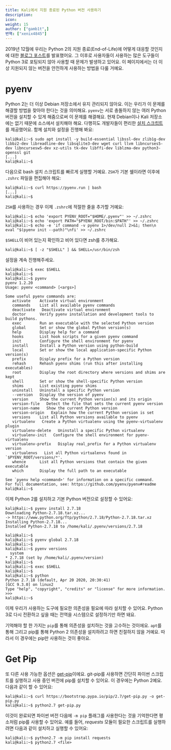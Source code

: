 ```yaml
---
title: Kali에서 지원 종료된 Python 버전 사용하기
description:
icon:
weight: 15
author: ["gamb1t",]
번역: ["xenix4845"]
---
```


2019년 12월에 우리는 Python 2의 지원 종료(End-of-Life)에 어떻게 대응할 것인지에 대한 [블로그 포스트](/blog/python-2-end-of-life/)를 발표했어요. 그 이후로 사용자들이 사용하는 많은 도구들이 Python 3로 포팅되지 않아 사용할 때 문제가 발생하고 있어요. 이 페이지에서는 더 이상 지원되지 않는 버전을 안전하게 사용하는 방법을 다룰 거예요.

# pyenv

Python 2는 더 이상 Debian 저장소에서 유지 관리되지 않아요. 이는 우리가 이 문제를 해결할 방법을 찾아야 한다는 것을 의미해요. `pyenv`는 서로 충돌하지 않는 여러 Python 버전을 설치할 수 있게 해줌으로써 이 문제를 해결해요. 현재 Debian이나 Kali 저장소에는 없기 때문에 소스에서 설치해야 해요. 다행히도 개발자들이 편리한 [설치 스크립트](https://github.com/pyenv/pyenv-installer)를 제공했어요. 함께 설치와 설정을 진행해 봐요:

```console
kali@kali:~$ sudo apt install -y build-essential libssl-dev zlib1g-dev libbz2-dev libreadline-dev libsqlite3-dev wget curl llvm libncurses5-dev libncursesw5-dev xz-utils tk-dev libffi-dev liblzma-dev python3-openssl git
[...]
kali@kali:~$
```

다음으로 bash 설치 스크립트를 빠르게 실행할 거예요. `ZSH`가 기본 쉘이라면 이후에 `.zshrc` 파일을 편집해야 해요:

```console
kali@kali:~$ curl https://pyenv.run | bash
[...]
kali@kali:~$
```

`ZSH`를 사용하는 경우 이제 `.zshrc`에 적절한 줄을 추가할 거예요:

```console
kali@kali:~$ echo 'export PYENV_ROOT="$HOME/.pyenv"' >> ~/.zshrc
kali@kali:~$ echo 'export PATH="$PYENV_ROOT/bin:$PATH"' >> ~/.zshrc
kali@kali:~$ echo -e 'if command -v pyenv 1>/dev/null 2>&1; then\n  eval "$(pyenv init --path)"\nfi' >> ~/.zshrc
```

`$SHELL`이 비어 있는지 확인하고 비어 있다면 zsh를 추가해요.

```console
kali@kali:~$ [ -z "$SHELL" ] && SHELL=/usr/bin/zsh
```

설정을 계속 진행해주세요.

```console
kali@kali:~$ exec $SHELL
kali@kali:~$
kali@kali:~$ pyenv
pyenv 1.2.20
Usage: pyenv <command> [<args>]

Some useful pyenv commands are:
   activate    Activate virtual environment
   commands    List all available pyenv commands
   deactivate   Deactivate virtual environment
   doctor      Verify pyenv installation and development tools to build pythons.
   exec        Run an executable with the selected Python version
   global      Set or show the global Python version(s)
   help        Display help for a command
   hooks       List hook scripts for a given pyenv command
   init        Configure the shell environment for pyenv
   install     Install a Python version using python-build
   local       Set or show the local application-specific Python version(s)
   prefix      Display prefix for a Python version
   rehash      Rehash pyenv shims (run this after installing executables)
   root        Display the root directory where versions and shims are kept
   shell       Set or show the shell-specific Python version
   shims       List existing pyenv shims
   uninstall   Uninstall a specific Python version
   --version   Display the version of pyenv
   version     Show the current Python version(s) and its origin
   version-file   Detect the file that sets the current pyenv version
   version-name   Show the current Python version
   version-origin   Explain how the current Python version is set
   versions    List all Python versions available to pyenv
   virtualenv   Create a Python virtualenv using the pyenv-virtualenv plugin
   virtualenv-delete   Uninstall a specific Python virtualenv
   virtualenv-init   Configure the shell environment for pyenv-virtualenv
   virtualenv-prefix   Display real_prefix for a Python virtualenv version
   virtualenvs   List all Python virtualenvs found in `$PYENV_ROOT/versions/*'.
   whence      List all Python versions that contain the given executable
   which       Display the full path to an executable

See `pyenv help <command>' for information on a specific command.
For full documentation, see: https://github.com/pyenv/pyenv#readme
kali@kali:~$
```

이제 Python 2를 설치하고 기본 Python 버전으로 설정할 수 있어요:

```console
kali@kali:~$ pyenv install 2.7.18
Downloading Python-2.7.18.tar.xz...
-> https://www.python.org/ftp/python/2.7.18/Python-2.7.18.tar.xz
Installing Python-2.7.18...
Installed Python-2.7.18 to /home/kali/.pyenv/versions/2.7.18

kali@kali:~$
kali@kali:~$ pyenv global 2.7.18
kali@kali:~$
kali@kali:~$ pyenv versions
  system
* 2.7.18 (set by /home/kali/.pyenv/version)
kali@kali:~$
kali@kali:~$ exec $SHELL
kali@kali:~$
kali@kali:~$ python
Python 2.7.18 (default, Apr 20 2020, 20:30:41)
[GCC 9.3.0] on linux2
Type "help", "copyright", "credits" or "license" for more information.
>>>
kali@kali:~$
```

이제 우리가 사용하는 도구에 필요한 의존성을 필요에 따라 설치할 수 있어요. Python 3로 다시 전환하고 싶을 때는 전역을 시스템으로 설정하기만 하면 돼요.

기억해야 할 한 가지는 `pip`를 통해 의존성을 설치하는 것을 고수하는 것이에요. `apt`를 통해 그리고 pip를 통해 Python 2 의존성을 설치하려고 하면 친절하지 않을 거예요. 따라서 이 경우에는 pip만 사용하는 것이 좋아요.

# Get Pip

또 다른 사용 가능한 옵션은 [get-pip](https://pip.pypa.io/en/stable/installation/)이에요. git-pip를 사용하면 간단히 파이썬 스크립트를 실행하고 사용 중인 버전에 pip를 설치할 수 있어요. 이 경우에는 Python 2예요. 다음과 같이 할 수 있어요:

```console
kali@kali:~$ curl https://bootstrap.pypa.io/pip/2.7/get-pip.py -o get-pip.py
kali@kali:~$ python2.7 get-pip.py
```

이것이 완료되면 파이썬 버전 다음에 `-m pip` 플래그를 사용한다는 것을 기억한다면 평소처럼 pip를 사용할 수 있어요. 예를 들어, *requests* 모듈이 필요한 스크립트를 실행하려면 다음과 같이 설치하고 실행할 수 있어요:

```console
kali@kali:~$ python2.7 -m pip install requests
kali@kali:~$ python2.7 <file>
```
